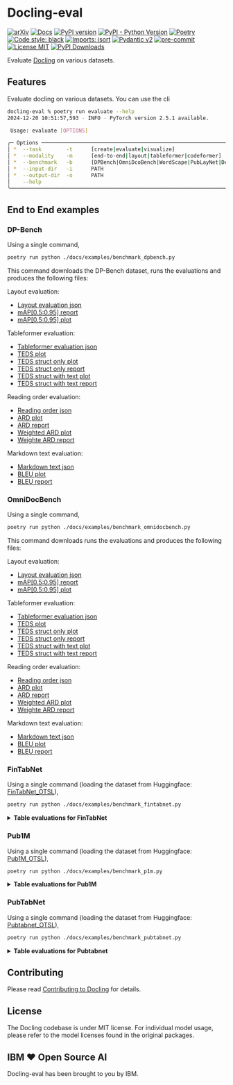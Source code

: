 # Docling-eval


[![arXiv](https://img.shields.io/badge/arXiv-2408.09869-b31b1b.svg)](https://arxiv.org/abs/2408.09869)
[![Docs](https://img.shields.io/badge/docs-live-brightgreen)](https://ds4sd.github.io/docling/)
[![PyPI version](https://img.shields.io/pypi/v/docling)](https://pypi.org/project/docling/)
[![PyPI - Python Version](https://img.shields.io/pypi/pyversions/docling)](https://pypi.org/project/docling/)
[![Poetry](https://img.shields.io/endpoint?url=https://python-poetry.org/badge/v0.json)](https://python-poetry.org/)
[![Code style: black](https://img.shields.io/badge/code%20style-black-000000.svg)](https://github.com/psf/black)
[![Imports: isort](https://img.shields.io/badge/%20imports-isort-%231674b1?style=flat&labelColor=ef8336)](https://pycqa.github.io/isort/)
[![Pydantic v2](https://img.shields.io/endpoint?url=https://raw.githubusercontent.com/pydantic/pydantic/main/docs/badge/v2.json)](https://pydantic.dev)
[![pre-commit](https://img.shields.io/badge/pre--commit-enabled-brightgreen?logo=pre-commit&logoColor=white)](https://github.com/pre-commit/pre-commit)
[![License MIT](https://img.shields.io/github/license/DS4SD/docling)](https://opensource.org/licenses/MIT)
[![PyPI Downloads](https://static.pepy.tech/badge/docling/month)](https://pepy.tech/projects/docling)

Evaluate [Docling](https://github.com/DS4SD/docling) on various datasets.

## Features

Evaluate docling on various datasets. You can use the cli

```sh
docling-eval % poetry run evaluate --help
2024-12-20 10:51:57,593 - INFO - PyTorch version 2.5.1 available.

 Usage: evaluate [OPTIONS]

╭─ Options ───────────────────────────────────────────────────────────────────────────────────────────────────────────────────────────────────────────────────────────────────────────────────────────────────────────────────────────────────╮
│ *  --task        -t      [create|evaluate|visualize]                                                                Evaluation task [default: None] [required]                                                                              │
│ *  --modality    -m      [end-to-end|layout|tableformer|codeformer]                                                 Evaluation modality [default: None] [required]                                                                          │
│ *  --benchmark   -b      [DPBench|OmniDcoBench|WordScape|PubLayNet|DocLayNet|Pub1M|PubTabNet|FinTabNet|WikiTabNet]  Benchmark name [default: None] [required]                                                                               │
│ *  --input-dir   -i      PATH                                                                                       Input directory [default: None] [required]                                                                              │
│ *  --output-dir  -o      PATH                                                                                       Output directory [default: None] [required]                                                                             │
│    --help                                                                                                           Show this message and exit.                                                                                             │
╰─────────────────────────────────────────────────────────────────────────────────────────────────────────────────────────────────────────────────────────────────────────────────────────────────────────────────────────────────────────────╯
```

## End to End examples

### DP-Bench

Using a single command,

```sh
poetry run python ./docs/examples/benchmark_dpbench.py
```

This command downloads the DP-Bench dataset, runs the evaluations and produces the following files:

Layout evaluation:

- [Layout evaluation json](docs/evaluations/DPBench/evaluation_DPBench_layout.json)
- [mAP[0.5:0.95] report](docs/evaluations/DPBench/evaluation_DPBench_layout_mAP[0.5_0.95].txt)
- [mAP[0.5:0.95] plot](docs/evaluations/DPBench/evaluation_DPBench_layout_mAP[0.5_0.95].png)

Tableformer evaluation:

- [Tableformer evaluation json](docs/evaluations/DPBench/evaluation_DPBench_tableformer.json)
- [TEDS plot](docs/evaluations/DPBench/evaluation_DPBench_tableformer-delta_row_col.png)
- [TEDS struct only plot](docs/evaluations/DPBench/evaluation_DPBench_tableformer_TEDS_struct-only.png)
- [TEDS struct only report](docs/evaluations/DPBench/evaluation_DPBench_tableformer_TEDS_struct-only.txt)
- [TEDS struct with text plot](docs/evaluations/DPBench/evaluation_DPBench_tableformer_TEDS_struct-with-text.png)
- [TEDS struct with text report](docs/evaluations/DPBench/evaluation_DPBench_tableformer_TEDS_struct-with-text.txt)

Reading order evaluation:

- [Reading order json](docs/evaluations/DPBench/evaluation_DPBench_reading_order.json)
- [ARD plot](docs/evaluations/DPBench/evaluation_DPBench_reading_order_ARD_norm.png)
- [ARD report](docs/evaluations/DPBench/evaluation_DPBench_reading_order_ARD_norm.txt)
- [Weighted ARD plot](docs/evaluations/DPBench/evaluation_DPBench_reading_order_weighted_ARD.png)
- [Weighte ARD report](docs/evaluations/DPBench/evaluation_DPBench_reading_order_weighted_ARD.txt)

Markdown text evaluation:

- [Markdown text json](docs/evaluations/DPBench/evaluation_DPBench_markdown_text.json)
- [BLEU plot](docs/evaluations/DPBench/evaluation_DPBench_markdown_text_BLEU.png)
- [BLEU report](docs/evaluations/DPBench/evaluation_DPBench_markdown_text_BLEU.txt)


<!-- 
<details>
<summary><b>Layout evaluation for DP-Bench</b></summary>
<br>

👉 Create the dataset,

```sh
poetry run evaluate -t create -m layout -b DPBench -i <location-of-dpbench> -o ./benchmarks/dpbench-layout
```

👉 Evaluate the dataset,

```sh
poetry run evaluate -t evaluate -m layout -b DPBench -i ./benchmarks/dpbench-layout -o ./benchmarks/dpbench-layout
```

| label          |   Class mAP[0.5:0.95] |
|----------------|-----------------------|
| table          |                 89.08 |
| picture        |                 76.1  |
| document_index |                 75.52 |
| text           |                 67.8  |
| caption        |                 45.8  |
| section_header |                 44.26 |
| page_footer    |                 34.42 |
| list_item      |                 29.04 |
| footnote       |                 22.08 |
| page_header    |                 15.11 |
| formula        |                  6.62 |
</details>

<details>
<summary><b>Table evaluations for DP-Bench</b></summary>
<br>

👉 Create the dataset,

```sh
poetry run evaluate -t create -m tableformer -b DPBench -i ./benchmarks/dpbench-original -o ./benchmarks/dpbench-dataset/tableformer
```

👉 Evaluate the dataset,

```sh
poetry run evaluate -t evaluate -m tableformer -b DPBench -i ./benchmarks/dpbench-dataset/tableformer -o ./benchmarks/dpbench-dataset/tableformer
```

👉 Visualise the dataset,

```sh
poetry run evaluate -t visualize -m tableformer -b DPBench -i ./benchmarks/dpbench-dataset/tableformer -o ./benchmarks/dpbench-dataset/tableformer
```

The final result can be visualised as,

![DPBench_TEDS](./docs/evaluations/evaluation_DPBench_tableformer.png)
</details>


<details>
<summary><b>Reading order evaluations for DP-Bench</b></summary>
<br>

👉 Evaluate the dataset,

```sh
poetry run evaluate -t evaluate -m reading_order -b DPBench -i ./benchmarks/dpbench-layout -o ./benchmarks/dpbench-layout
```

👉 Visualise the reading order evaluations,

```sh
poetry run evaluate -t visualize -m reading_order -b DPBench -i ./benchmarks/dpbench-layout -o ./benchmarks/dpbench-layout
```

Reading order (Norm Average Relative Distance) [mean|median|std]: [0.98|1.00|0.05]

|   x0<=ARD |   ARD<=x1 |   prob [%] |   acc [%] |   1-acc [%] |   total |
|-----------|-----------|------------|-----------|-------------|---------|
|      0    |      0.05 |        0   |       0   |       100   |       0 |
|      0.05 |      0.1  |        0   |       0   |       100   |       0 |
|      0.1  |      0.15 |        0   |       0   |       100   |       0 |
|      0.15 |      0.2  |        0   |       0   |       100   |       0 |
|      0.2  |      0.25 |        0   |       0   |       100   |       0 |
|      0.25 |      0.3  |        0   |       0   |       100   |       0 |
|      0.3  |      0.35 |        0   |       0   |       100   |       0 |
|      0.35 |      0.4  |        0   |       0   |       100   |       0 |
|      0.4  |      0.45 |        0   |       0   |       100   |       0 |
|      0.45 |      0.5  |        0   |       0   |       100   |       0 |
|      0.5  |      0.55 |        0   |       0   |       100   |       0 |
|      0.55 |      0.6  |        0   |       0   |       100   |       0 |
|      0.6  |      0.65 |        0   |       0   |       100   |       0 |
|      0.65 |      0.7  |        1   |       0   |       100   |       2 |
|      0.7  |      0.75 |        0.5 |       1   |        99   |       1 |
|      0.75 |      0.8  |        1   |       1.5 |        98.5 |       2 |
|      0.8  |      0.85 |        2.5 |       2.5 |        97.5 |       5 |
|      0.85 |      0.9  |        0.5 |       5   |        95   |       1 |
|      0.9  |      0.95 |        1.5 |       5.5 |        94.5 |       3 |
|      0.95 |      1    |       93   |       7   |        93   |     186 |

![DPBench_reading_order_ARD](./docs/evaluations/evaluation_DPBench_reading_order_ARD.png)


Reading order (Weighted Normalized Average Relative Distance) [mean|median|std]: [1.00|1.00|0.00]

|   x0<=Weighted ARD |   Weighted ARD<=x1 |   prob [%] |   acc [%] |   1-acc [%] |   total |
|--------------------|--------------------|------------|-----------|-------------|---------|
|               0    |               0.05 |          0 |         0 |         100 |       0 |
|               0.05 |               0.1  |          0 |         0 |         100 |       0 |
|               0.1  |               0.15 |          0 |         0 |         100 |       0 |
|               0.15 |               0.2  |          0 |         0 |         100 |       0 |
|               0.2  |               0.25 |          0 |         0 |         100 |       0 |
|               0.25 |               0.3  |          0 |         0 |         100 |       0 |
|               0.3  |               0.35 |          0 |         0 |         100 |       0 |
|               0.35 |               0.4  |          0 |         0 |         100 |       0 |
|               0.4  |               0.45 |          0 |         0 |         100 |       0 |
|               0.45 |               0.5  |          0 |         0 |         100 |       0 |
|               0.5  |               0.55 |          0 |         0 |         100 |       0 |
|               0.55 |               0.6  |          0 |         0 |         100 |       0 |
|               0.6  |               0.65 |          0 |         0 |         100 |       0 |
|               0.65 |               0.7  |          0 |         0 |         100 |       0 |
|               0.7  |               0.75 |          0 |         0 |         100 |       0 |
|               0.75 |               0.8  |          0 |         0 |         100 |       0 |
|               0.8  |               0.85 |          0 |         0 |         100 |       0 |
|               0.85 |               0.9  |          0 |         0 |         100 |       0 |
|               0.9  |               0.95 |          0 |         0 |         100 |       0 |
|               0.95 |               1    |        100 |         0 |         100 |     200 |

![DPBench_reading_order_ARD](./docs/evaluations/evaluation_DPBench_reading_order_weighted_ARD.png)


Additionally, images with the actual reading order visualizations are placed in: `benchmarks/dpbench-layout/reading_order_viz`
</details>


<details>
<summary><b>Markdown text evaluations for DP-Bench</b></summary>
<br>

👉 Evaluate the dataset,

```sh
poetry run evaluate -t evaluate -m markdown_text -b DPBench -i ./benchmarks/dpbench-layout -o ./benchmarks/dpbench-layout
```

👉 Visualise the markdown text evaluations,

```sh
poetry run evaluate -t visualize -m markdown_text -b DPBench -i ./benchmarks/dpbench-layout -o ./benchmarks/dpbench-layout
```

Markdown text (BLEU) [mean|median|std]: [0.81|0.87|0.20]

|   x0<=BlEU |   BlEU<=x1 |   prob [%] |   acc [%] |   1-acc [%] |   total |
|------------|------------|------------|-----------|-------------|---------|
|       0    |       0.05 |        1   |       0   |       100   |       2 |
|       0.05 |       0.1  |        0.5 |       1   |        99   |       1 |
|       0.1  |       0.15 |        0.5 |       1.5 |        98.5 |       1 |
|       0.15 |       0.2  |        1.5 |       2   |        98   |       3 |
|       0.2  |       0.25 |        1   |       3.5 |        96.5 |       2 |
|       0.25 |       0.3  |        0   |       4.5 |        95.5 |       0 |
|       0.3  |       0.35 |        0.5 |       4.5 |        95.5 |       1 |
|       0.35 |       0.4  |        0   |       5   |        95   |       0 |
|       0.4  |       0.45 |        0.5 |       5   |        95   |       1 |
|       0.45 |       0.5  |        0.5 |       5.5 |        94.5 |       1 |
|       0.5  |       0.55 |        3.5 |       6   |        94   |       7 |
|       0.55 |       0.6  |        1   |       9.5 |        90.5 |       2 |
|       0.6  |       0.65 |        4   |      10.5 |        89.5 |       8 |
|       0.65 |       0.7  |        2   |      14.5 |        85.5 |       4 |
|       0.7  |       0.75 |        3.5 |      16.5 |        83.5 |       7 |
|       0.75 |       0.8  |       10   |      20   |        80   |      20 |
|       0.8  |       0.85 |        9.5 |      30   |        70   |      19 |
|       0.85 |       0.9  |       21   |      39.5 |        60.5 |      42 |
|       0.9  |       0.95 |       22.5 |      60.5 |        39.5 |      45 |
|       0.95 |       1    |       17   |      83   |        17   |      34 |

The above quantiles have been also visualized as a histogram plot in: `benchmarks/dpbench-layout/evaluation_DPBench_markdown_text.png`

</details>
-->


### OmniDocBench

Using a single command,

```sh
poetry run python ./docs/examples/benchmark_omnidocbench.py
```

This command downloads runs the evaluations and produces the following files:

Layout evaluation:

- [Layout evaluation json](docs/evaluations/OmniDocBench/evaluation_OmniDocBench_layout.json)
- [mAP[0.5:0.95] report](docs/evaluations/OmniDocBench/evaluation_OmniDocBench_layout_mAP[0.5_0.95].txt)
- [mAP[0.5:0.95] plot](docs/evaluations/OmniDocBench/evaluation_OmniDocBench_layout_mAP[0.5_0.95].png)

Tableformer evaluation:

- [Tableformer evaluation json](docs/evaluations/OmniDocBench/evaluation_OmniDocBench_tableformer.json)
- [TEDS plot](docs/evaluations/OmniDocBench/evaluation_OmniDocBench_tableformer-delta_row_col.png)
- [TEDS struct only plot](docs/evaluations/OmniDocBench/evaluation_OmniDocBench_tableformer_TEDS_struct-only.png)
- [TEDS struct only report](docs/evaluations/OmniDocBench/evaluation_OmniDocBench_tableformer_TEDS_struct-only.txt)
- [TEDS struct with text plot](docs/evaluations/OmniDocBench/evaluation_OmniDocBench_tableformer_TEDS_struct-with-text.png)
- [TEDS struct with text report](docs/evaluations/OmniDocBench/evaluation_OmniDocBench_tableformer_TEDS_struct-with-text.txt)

Reading order evaluation:

- [Reading order json](docs/evaluations/OmniDocBench/evaluation_OmniDocBench_reading_order.json)
- [ARD plot](docs/evaluations/OmniDocBench/evaluation_OmniDocBench_reading_order_ARD_norm.png)
- [ARD report](docs/evaluations/OmniDocBench/evaluation_OmniDocBench_reading_order_ARD_norm.txt)
- [Weighted ARD plot](docs/evaluations/OmniDocBench/evaluation_OmniDocBench_reading_order_weighted_ARD.png)
- [Weighte ARD report](docs/evaluations/OmniDocBench/evaluation_OmniDocBench_reading_order_weighted_ARD.txt)

Markdown text evaluation:

- [Markdown text json](docs/evaluations/OmniDocBench/evaluation_OmniDocBench_markdown_text.json)
- [BLEU plot](docs/evaluations/OmniDocBench/evaluation_OmniDocBench_markdown_text_BLEU.png)
- [BLEU report](docs/evaluations/OmniDocBench/evaluation_OmniDocBench_markdown_text_BLEU.txt)



<!--
<details>
<summary><b>Layout evaluation for OmniDocBench</b></summary>
<br>

👉 Create the dataset,

```sh
poetry run evaluate -t create -m layout -b OmniDocBench -i ./benchmarks/omnidocbench-original -o ./benchmarks/omnidocbench-dataset/layout
```

👉 Evaluate the dataset,

```sh
poetry run evaluate -t evaluate -m layout -b OmniDocBench -i ./benchmarks/omnidocbench-dataset/layout -o ./benchmarks/omnidocbench-dataset/layout
```

👉 Visualise the dataset,

```sh
poetry run evaluate -t visualize -m tableformer -b OmniDocBench -i ./benchmarks/OmniDocBench-dataset/layout -o ./benchmarks/OmniDocBench-dataset/layout
```

| label          |   Class mAP[0.5:0.95] |
|----------------|-----------------------|
| table          |                 69.32 |
| picture        |                 29.29 |
| text           |                 23.99 |
| page_footer    |                 16.14 |
| section_header |                 13.09 |
| caption        |                 10.74 |
| page_header    |                 10.02 |
| formula        |                  3.83 |
| footnote       |                  2.48 |
</details>

<details>
<summary><b>Table evaluations for OmniDocBench</b></summary>
<br>

👉 Create the dataset,

```sh
poetry run evaluate -t create -m tableformer -b OmniDocBench -i ./benchmarks/omnidocbench-original -o ./benchmarks/omnidocbench-dataset/tableformer
```

👉 Evaluate the dataset,

```sh
poetry run evaluate -t evaluate -m tableformer -b OmniDocBench -i ./benchmarks/omnidocbench-dataset/tableformer -o ./benchmarks/omnidocbench-dataset/tableformer
```

👉 Visualise the dataset,

```sh
poetry run evaluate -t visualize -m tableformer -b OmniDocBench -i ./benchmarks/OmniDocBench-dataset/tableformer -o ./benchmarks/OmniDocBench-dataset/tableformer
```

The final result can be visualised as,

|   x0<=TEDS |   TEDS<=x1 |   prob [%] |   acc [%] |   1-acc [%] |   total |
|------------|------------|------------|-----------|-------------|---------|
|       0    |       0.05 |       0.61 |      0    |      100    |       2 |
|       0.05 |       0.1  |       0    |      0.61 |       99.39 |       0 |
|       0.1  |       0.15 |       0.61 |      0.61 |       99.39 |       2 |
|       0.15 |       0.2  |       0    |      1.21 |       98.79 |       0 |
|       0.2  |       0.25 |       0.3  |      1.21 |       98.79 |       1 |
|       0.25 |       0.3  |       1.21 |      1.52 |       98.48 |       4 |
|       0.3  |       0.35 |       2.12 |      2.73 |       97.27 |       7 |
|       0.35 |       0.4  |       0.91 |      4.85 |       95.15 |       3 |
|       0.4  |       0.45 |       0.91 |      5.76 |       94.24 |       3 |
|       0.45 |       0.5  |       0.91 |      6.67 |       93.33 |       3 |
|       0.5  |       0.55 |       2.12 |      7.58 |       92.42 |       7 |
|       0.55 |       0.6  |       3.03 |      9.7  |       90.3  |      10 |
|       0.6  |       0.65 |       3.33 |     12.73 |       87.27 |      11 |
|       0.65 |       0.7  |       3.94 |     16.06 |       83.94 |      13 |
|       0.7  |       0.75 |       7.27 |     20    |       80    |      24 |
|       0.75 |       0.8  |       6.97 |     27.27 |       72.73 |      23 |
|       0.8  |       0.85 |      13.33 |     34.24 |       65.76 |      44 |
|       0.85 |       0.9  |      13.33 |     47.58 |       52.42 |      44 |
|       0.9  |       0.95 |      22.12 |     60.91 |       39.09 |      73 |
|       0.95 |       1    |      16.97 |     83.03 |       16.97 |      56 |
</details>

<details>
<summary><b>Reading order evaluations for OmniDocBench</b></summary>
<br>

👉 Evaluate the dataset,

```sh
poetry run evaluate -t evaluate -m reading_order -b OmniDocBench -i ./benchmarks/omnidocbench-dataset/layout -o ./benchmarks/omnidocbench-dataset/layout
```

👉 Visualise the reading order evaluations,

```sh
poetry run evaluate -t visualize -m reading_order -b OmniDocBench -i ./benchmarks/omnidocbench-dataset/layout -o ./benchmarks/omnidocbench-dataset/layout 
```

Reading order (Norm Average Relative Distance) [mean|median|std]: [0.84|0.84|0.12]

|   x0<=ARD |   ARD<=x1 |   prob [%] |   acc [%] |   1-acc [%] |   total |
|-----------|-----------|------------|-----------|-------------|---------|
|      0    |      0.05 |       0    |      0    |      100    |       0 |
|      0.05 |      0.1  |       0    |      0    |      100    |       0 |
|      0.1  |      0.15 |       0    |      0    |      100    |       0 |
|      0.15 |      0.2  |       0    |      0    |      100    |       0 |
|      0.2  |      0.25 |       0    |      0    |      100    |       0 |
|      0.25 |      0.3  |       0    |      0    |      100    |       0 |
|      0.3  |      0.35 |       0    |      0    |      100    |       0 |
|      0.35 |      0.4  |       0    |      0    |      100    |       0 |
|      0.4  |      0.45 |       0    |      0    |      100    |       0 |
|      0.45 |      0.5  |       0    |      0    |      100    |       0 |
|      0.5  |      0.55 |       1.53 |      0    |      100    |      15 |
|      0.55 |      0.6  |       2.24 |      1.53 |       98.47 |      22 |
|      0.6  |      0.65 |       2.55 |      3.77 |       96.23 |      25 |
|      0.65 |      0.7  |       4.89 |      6.32 |       93.68 |      48 |
|      0.7  |      0.75 |       8.15 |     11.21 |       88.79 |      80 |
|      0.75 |      0.8  |      17.74 |     19.37 |       80.63 |     174 |
|      0.8  |      0.85 |      17.43 |     37.1  |       62.9  |     171 |
|      0.85 |      0.9  |      17.13 |     54.54 |       45.46 |     168 |
|      0.9  |      0.95 |       7.44 |     71.66 |       28.34 |      73 |
|      0.95 |      1    |      20.9  |     79.1  |       20.9  |     205 |

![OmniDocBench_reading_order_ARD](./docs/evaluations/evaluation_OmniDocBench_reading_order_ARD.png)


Reading order (Weighted Normalized Average Relative Distance) [mean|median|std]: [0.99|0.99|0.03]

|   x0<=Weighted ARD |   Weighted ARD<=x1 |   prob [%] |   acc [%] |   1-acc [%] |   total |
|--------------------|--------------------|------------|-----------|-------------|---------|
|               0    |               0.05 |       0    |      0    |      100    |       0 |
|               0.05 |               0.1  |       0    |      0    |      100    |       0 |
|               0.1  |               0.15 |       0    |      0    |      100    |       0 |
|               0.15 |               0.2  |       0    |      0    |      100    |       0 |
|               0.2  |               0.25 |       0    |      0    |      100    |       0 |
|               0.25 |               0.3  |       0    |      0    |      100    |       0 |
|               0.3  |               0.35 |       0    |      0    |      100    |       0 |
|               0.35 |               0.4  |       0    |      0    |      100    |       0 |
|               0.4  |               0.45 |       0    |      0    |      100    |       0 |
|               0.45 |               0.5  |       0    |      0    |      100    |       0 |
|               0.5  |               0.55 |       0    |      0    |      100    |       0 |
|               0.55 |               0.6  |       0    |      0    |      100    |       0 |
|               0.6  |               0.65 |       0    |      0    |      100    |       0 |
|               0.65 |               0.7  |       0    |      0    |      100    |       0 |
|               0.7  |               0.75 |       0    |      0    |      100    |       0 |
|               0.75 |               0.8  |       0.61 |      0    |      100    |       6 |
|               0.8  |               0.85 |       0    |      0.61 |       99.39 |       0 |
|               0.85 |               0.9  |       1.83 |      0.61 |       99.39 |      18 |
|               0.9  |               0.95 |       4.28 |      2.45 |       97.55 |      42 |
|               0.95 |               1    |      93.27 |      6.73 |       93.27 |     915 |

![OmniDocBench_reading_order_weighted_ARD](./docs/evaluations/evaluation_OmniDocBench_reading_order_weighted_ARD.png)

</details>


<details>
<summary><b>Markdown text evaluations for OmniDocBench</b></summary>
<br>

👉 Evaluate the dataset,

```sh
poetry run evaluate -t evaluate -m markdown_text -b OmniDocBench -i ./benchmarks/omnidocbench-dataset/layout -o ./benchmarks/omnidocbench-dataset/layout
```

👉 Visualise the markdown text evaluations,

```sh
poetry run evaluate -t visualize -m markdown_text -b OmniDocBench -i ./benchmarks/omnidocbench-dataset/layout -o ./benchmarks/omnidocbench-dataset/layout
```

Markdown text (BLEU) [mean|median|std]: [0.30|0.11|0.33]

|   x0<=BlEU |   BlEU<=x1 |   prob [%] |   acc [%] |   1-acc [%] |   total |
|------------|------------|------------|-----------|-------------|---------|
|       0    |       0.05 |      41.59 |      0    |      100    |     408 |
|       0.05 |       0.1  |       6.83 |     41.59 |       58.41 |      67 |
|       0.1  |       0.15 |       4.18 |     48.42 |       51.58 |      41 |
|       0.15 |       0.2  |       3.26 |     52.6  |       47.4  |      32 |
|       0.2  |       0.25 |       2.45 |     55.86 |       44.14 |      24 |
|       0.25 |       0.3  |       1.83 |     58.31 |       41.69 |      18 |
|       0.3  |       0.35 |       1.83 |     60.14 |       39.86 |      18 |
|       0.35 |       0.4  |       2.04 |     61.98 |       38.02 |      20 |
|       0.4  |       0.45 |       2.04 |     64.02 |       35.98 |      20 |
|       0.45 |       0.5  |       2.55 |     66.06 |       33.94 |      25 |
|       0.5  |       0.55 |       2.04 |     68.6  |       31.4  |      20 |
|       0.55 |       0.6  |       2.04 |     70.64 |       29.36 |      20 |
|       0.6  |       0.65 |       2.75 |     72.68 |       27.32 |      27 |
|       0.65 |       0.7  |       2.96 |     75.43 |       24.57 |      29 |
|       0.7  |       0.75 |       4.69 |     78.39 |       21.61 |      46 |
|       0.75 |       0.8  |       4.28 |     83.08 |       16.92 |      42 |
|       0.8  |       0.85 |       4.79 |     87.36 |       12.64 |      47 |
|       0.85 |       0.9  |       4.59 |     92.15 |        7.85 |      45 |
|       0.9  |       0.95 |       2.65 |     96.74 |        3.26 |      26 |
|       0.95 |       1    |       0.61 |     99.39 |        0.61 |       6 |

The above quantiles have been also visualized as a histogram plot in: `benchmarks/omnidocbench-dataset/layout/evaluation_OmniDocBench_markdown_text.png`

</details>
-->


### FinTabNet

Using a single command (loading the dataset from Huggingface: [FinTabNet_OTSL](https://huggingface.co/datasets/ds4sd/FinTabNet_OTSL)),

```sh
poetry run python ./docs/examples/benchmark_fintabnet.py
```

<details>
<summary><b>Table evaluations for FinTabNet</b></summary>
<br>

👉 Evaluate the dataset,

```sh
poetry run evaluate -t evaluate -m tableformer -b FinTabNet -i ./benchmarks/fintabnet-dataset/tableformer -o ./benchmarks/fintabnet-dataset/tableformer
```

👉 Visualise the dataset,

```sh
poetry run evaluate -t visualize -m tableformer -b FinTabNet -i ./benchmarks/fintabnet-dataset/tableformer -o ./benchmarks/fintabnet-dataset/tableformer
```

The final result (struct only here) can be visualised as,

|   x0<=TEDS |   TEDS<=x1 |   prob [%] |   acc [%] |   1-acc [%] |   total |
|------------|------------|------------|-----------|-------------|---------|
|       0    |       0.05 |        0   |       0   |       100   |       0 |
|       0.05 |       0.1  |        0   |       0   |       100   |       0 |
|       0.1  |       0.15 |        0   |       0   |       100   |       0 |
|       0.15 |       0.2  |        0.2 |       0   |       100   |       2 |
|       0.2  |       0.25 |        0   |       0.2 |        99.8 |       0 |
|       0.25 |       0.3  |        0   |       0.2 |        99.8 |       0 |
|       0.3  |       0.35 |        0   |       0.2 |        99.8 |       0 |
|       0.35 |       0.4  |        0   |       0.2 |        99.8 |       0 |
|       0.4  |       0.45 |        0   |       0.2 |        99.8 |       0 |
|       0.45 |       0.5  |        0   |       0.2 |        99.8 |       0 |
|       0.5  |       0.55 |        0.3 |       0.2 |        99.8 |       3 |
|       0.55 |       0.6  |        0.5 |       0.5 |        99.5 |       5 |
|       0.6  |       0.65 |        0.7 |       1   |        99   |       7 |
|       0.65 |       0.7  |        0.6 |       1.7 |        98.3 |       6 |
|       0.7  |       0.75 |        1.5 |       2.3 |        97.7 |      15 |
|       0.75 |       0.8  |        3.3 |       3.8 |        96.2 |      33 |
|       0.8  |       0.85 |       15.3 |       7.1 |        92.9 |     153 |
|       0.85 |       0.9  |       19   |      22.4 |        77.6 |     190 |
|       0.9  |       0.95 |       30.7 |      41.4 |        58.6 |     307 |
|       0.95 |       1    |       27.9 |      72.1 |        27.9 |     279 |
</details>

### Pub1M

Using a single command (loading the dataset from Huggingface: [Pub1M_OTSL](https://huggingface.co/datasets/ds4sd/Pub1M_OTSL)),

```sh
poetry run python ./docs/examples/benchmark_p1m.py
```

<details>
<summary><b>Table evaluations for Pub1M</b></summary>
<br>

👉 Evaluate the dataset,

```sh
poetry run evaluate -t evaluate -m tableformer -b Pub1M -i ./benchmarks/Pub1M-dataset/tableformer -o ./benchmarks/Pub1M-dataset/tableformer
```

👉 Visualise the dataset,

```sh
poetry run evaluate -t visualize -m tableformer -b Pub1M -i ./benchmarks/Pub1M-dataset/tableformer -o ./benchmarks/Pub1M-dataset/tableformer
```

|   x0<=TEDS |   TEDS<=x1 |   prob [%] |   acc [%] |   1-acc [%] |   total |
|------------|------------|------------|-----------|-------------|---------|
|       0    |       0.05 |        1.3 |       0   |       100   |      13 |
|       0.05 |       0.1  |        0.8 |       1.3 |        98.7 |       8 |
|       0.1  |       0.15 |        0.2 |       2.1 |        97.9 |       2 |
|       0.15 |       0.2  |        0.2 |       2.3 |        97.7 |       2 |
|       0.2  |       0.25 |        0   |       2.5 |        97.5 |       0 |
|       0.25 |       0.3  |        0   |       2.5 |        97.5 |       0 |
|       0.3  |       0.35 |        0.3 |       2.5 |        97.5 |       3 |
|       0.35 |       0.4  |        0   |       2.8 |        97.2 |       0 |
|       0.4  |       0.45 |        0.1 |       2.8 |        97.2 |       1 |
|       0.45 |       0.5  |        0.3 |       2.9 |        97.1 |       3 |
|       0.5  |       0.55 |        0.8 |       3.2 |        96.8 |       8 |
|       0.55 |       0.6  |        1.6 |       4   |        96   |      16 |
|       0.6  |       0.65 |        1.6 |       5.6 |        94.4 |      16 |
|       0.65 |       0.7  |        2.3 |       7.2 |        92.8 |      23 |
|       0.7  |       0.75 |        4.6 |       9.5 |        90.5 |      46 |
|       0.75 |       0.8  |       10.8 |      14.1 |        85.9 |     108 |
|       0.8  |       0.85 |       15.3 |      24.9 |        75.1 |     153 |
|       0.85 |       0.9  |       21.6 |      40.2 |        59.8 |     216 |
|       0.9  |       0.95 |       22.9 |      61.8 |        38.2 |     229 |
|       0.95 |       1    |       15.3 |      84.7 |        15.3 |     153 |
</details>

### PubTabNet

Using a single command (loading the dataset from Huggingface: [Pubtabnet_OTSL](https://huggingface.co/datasets/ds4sd/Pubtabnet_OTSL)),

```sh
poetry run python ./docs/examples/benchmark_pubtabnet.py
```

<details>
<summary><b>Table evaluations for Pubtabnet</b></summary>
<br>

👉 Evaluate the dataset,

```sh
poetry run evaluate -t evaluate -m tableformer -b Pubtabnet -i ./benchmarks/pubtabnet-dataset/tableformer -o ./benchmarks/pubtabnet-dataset/tableformer
```

👉 Visualise the dataset,

```sh
poetry run evaluate -t visualize -m tableformer -b Pubtabnet -i ./benchmarks/pubtabnet-dataset/tableformer -o ./benchmarks/pubtabnet-dataset/tableformer
```

The final result (struct only here) can be visualised as,

|   x0<=TEDS |   TEDS<=x1 |   prob [%] |   acc [%] |   1-acc [%] |   total |
|------------|------------|------------|-----------|-------------|---------|
|       0    |       0.05 |       0    |      0    |      100    |       0 |
|       0.05 |       0.1  |       0.01 |      0    |      100    |       1 |
|       0.1  |       0.15 |       0.01 |      0.01 |       99.99 |       1 |
|       0.15 |       0.2  |       0.02 |      0.02 |       99.98 |       2 |
|       0.2  |       0.25 |       0    |      0.04 |       99.96 |       0 |
|       0.25 |       0.3  |       0    |      0.04 |       99.96 |       0 |
|       0.3  |       0.35 |       0    |      0.04 |       99.96 |       0 |
|       0.35 |       0.4  |       0    |      0.04 |       99.96 |       0 |
|       0.4  |       0.45 |       0.02 |      0.04 |       99.96 |       2 |
|       0.45 |       0.5  |       0.1  |      0.06 |       99.94 |      10 |
|       0.5  |       0.55 |       0.1  |      0.15 |       99.85 |      10 |
|       0.55 |       0.6  |       0.24 |      0.25 |       99.75 |      25 |
|       0.6  |       0.65 |       0.47 |      0.49 |       99.51 |      49 |
|       0.65 |       0.7  |       1.04 |      0.96 |       99.04 |     108 |
|       0.7  |       0.75 |       2.44 |      2    |       98    |     254 |
|       0.75 |       0.8  |       4.65 |      4.44 |       95.56 |     483 |
|       0.8  |       0.85 |      13.71 |      9.09 |       90.91 |    1425 |
|       0.85 |       0.9  |      21.2  |     22.8  |       77.2  |    2204 |
|       0.9  |       0.95 |      28.48 |     43.99 |       56.01 |    2961 |
|       0.95 |       1    |      27.53 |     72.47 |       27.53 |    2862 |
</details>

## Contributing

Please read [Contributing to Docling](https://github.com/DS4SD/docling/blob/main/CONTRIBUTING.md) for details.

## License

The Docling codebase is under MIT license.
For individual model usage, please refer to the model licenses found in the original packages.

## IBM ❤️ Open Source AI

Docling-eval has been brought to you by IBM.
